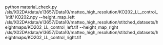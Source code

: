python material_check.py /sls/X02DA/data/e13657/Data10/matteo_high_resolution/KO202_LL_control_1/tif/ KO202.npy --height_map_left /sls/X02DA/data/e13657/Data10/matteo_high_resolution/stitched_datasets/heightmaps/KO202_LL_control_left.tif --height_map_right /sls/X02DA/data/e13657/Data10/matteo_high_resolution/stitched_datasets/heightmaps/KO202_LL_control_right.tif

